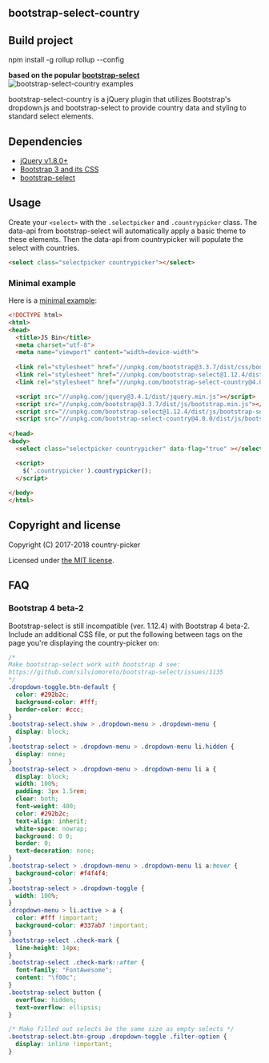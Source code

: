 ## bootstrap-select-country
## Build project
npm install -g rollup
rollup --config


**based on the popular [bootstrap-select](https://silviomoreto.github.io/bootstrap-select/)**
![bootstrap-select-country examples](https://preview.ibb.co/dJ7sA6/Screen_Shot_2017_11_19_at_14_52_35.png)


bootstrap-select-country is a jQuery plugin that utilizes Bootstrap's dropdown.js and bootstrap-select to provide country data and styling to standard select elements.

## Dependencies

- [jQuery v1.8.0+](https://jquery.com)
- [Bootstrap 3 and its CSS](https://getbootstrap.com/docs/3.3/)
- [bootstrap-select](https://developer.snapappointments.com/bootstrap-select/)


## Usage

Create your `<select>` with the `.selectpicker` and `.countrypicker` class. The data-api from bootstrap-select will automatically apply a basic theme to these elements. Then the data-api from countrypicker will populate the select with countries.

```html
<select class="selectpicker countrypicker"></select>
```

### Minimal example

Here is a [minimal example](https://jsbin.com/xacuyin/edit?html,output):

```html
<!DOCTYPE html>
<html>
<head>
  <title>JS Bin</title>
  <meta charset="utf-8">
  <meta name="viewport" content="width=device-width">
  
  <link rel="stylesheet" href="//unpkg.com/bootstrap@3.3.7/dist/css/bootstrap.min.css" type="text/css" />
  <link rel="stylesheet" href="//unpkg.com/bootstrap-select@1.12.4/dist/css/bootstrap-select.min.css" type="text/css" />
  <link rel="stylesheet" href="//unpkg.com/bootstrap-select-country@4.0.0/dist/css/bootstrap-select-country.min.css" type="text/css" />

  <script src="//unpkg.com/jquery@3.4.1/dist/jquery.min.js"></script>
  <script src="//unpkg.com/bootstrap@3.3.7/dist/js/bootstrap.min.js"></script>
  <script src="//unpkg.com/bootstrap-select@1.12.4/dist/js/bootstrap-select.min.js"></script>
  <script src="//unpkg.com/bootstrap-select-country@4.0.0/dist/js/bootstrap-select-country.min.js"></script>
  
</head>
<body>
  <select class="selectpicker countrypicker" data-flag="true" ></select>

  <script>
    $('.countrypicker').countrypicker();
  </script>
  
</body>
</html>
```

## Copyright and license

Copyright (C) 2017-2018 country-picker

Licensed under [the MIT license](LICENSE).

## FAQ
### Bootstrap 4 beta-2

Bootstrap-select is still incompatible (ver. 1.12.4) with Bootstrap 4 beta-2.
Include an additional CSS file, or put the following between <style></style> tags on the page you're displaying the country-picker on:

```css
/*
Make bootstrap-select work with bootstrap 4 see:
https://github.com/silviomoreto/bootstrap-select/issues/1135
*/
.dropdown-toggle.btn-default {
  color: #292b2c;
  background-color: #fff;
  border-color: #ccc;
}
.bootstrap-select.show > .dropdown-menu > .dropdown-menu {
  display: block;
}
.bootstrap-select > .dropdown-menu > .dropdown-menu li.hidden {
  display: none;
}
.bootstrap-select > .dropdown-menu > .dropdown-menu li a {
  display: block;
  width: 100%;
  padding: 3px 1.5rem;
  clear: both;
  font-weight: 400;
  color: #292b2c;
  text-align: inherit;
  white-space: nowrap;
  background: 0 0;
  border: 0;
  text-decoration: none;
}
.bootstrap-select > .dropdown-menu > .dropdown-menu li a:hover {
  background-color: #f4f4f4;
}
.bootstrap-select > .dropdown-toggle {
  width: 100%;
}
.dropdown-menu > li.active > a {
  color: #fff !important;
  background-color: #337ab7 !important;
}
.bootstrap-select .check-mark {
  line-height: 14px;
}
.bootstrap-select .check-mark::after {
  font-family: "FontAwesome";
  content: "\f00c";
}
.bootstrap-select button {
  overflow: hidden;
  text-overflow: ellipsis;
}

/* Make filled out selects be the same size as empty selects */
.bootstrap-select.btn-group .dropdown-toggle .filter-option {
  display: inline !important;
}
```
